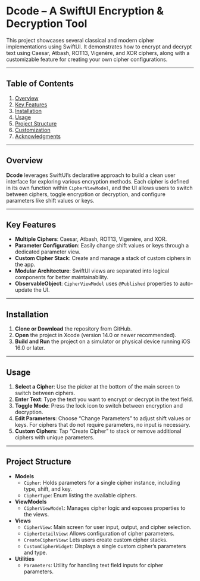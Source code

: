 # Dcode – A SwiftUI Encryption & Decryption Tool

This project showcases several classical and modern cipher implementations using SwiftUI. It demonstrates how to encrypt and decrypt text using Caesar, Atbash, ROT13, Vigenère, and XOR ciphers, along with a customizable feature for creating your own cipher configurations.

---

## Table of Contents
1. [Overview](#overview)
2. [Key Features](#key-features)
3. [Installation](#installation)
4. [Usage](#usage)
5. [Project Structure](#project-structure)
6. [Customization](#customization)
7. [Acknowledgments](#acknowledgments)

---

## Overview
**Dcode** leverages SwiftUI’s declarative approach to build a clean user interface for exploring various encryption methods. Each cipher is defined in its own function within `CipherViewModel`, and the UI allows users to switch between ciphers, toggle encryption or decryption, and configure parameters like shift values or keys.

---

## Key Features
- **Multiple Ciphers**: Caesar, Atbash, ROT13, Vigenère, and XOR.
- **Parameter Configuration**: Easily change shift values or keys through a dedicated parameter view.
- **Custom Cipher Stack**: Create and manage a stack of custom ciphers in the app.
- **Modular Architecture**: SwiftUI views are separated into logical components for better maintainability.
- **ObservableObject**: `CipherViewModel` uses `@Published` properties to auto-update the UI.

---

## Installation
1. **Clone or Download** the repository from GitHub.
2. **Open** the project in Xcode (version 14.0 or newer recommended).
3. **Build and Run** the project on a simulator or physical device running iOS 16.0 or later.

---

## Usage
1. **Select a Cipher**: Use the picker at the bottom of the main screen to switch between ciphers.
2. **Enter Text**: Type the text you want to encrypt or decrypt in the text field.
3. **Toggle Mode**: Press the lock icon to switch between encryption and decryption.
4. **Edit Parameters**: Choose “Change Parameters” to adjust shift values or keys. For ciphers that do not require parameters, no input is necessary.
5. **Custom Ciphers**: Tap “Create Cipher” to stack or remove additional ciphers with unique parameters.

---

## Project Structure
- **Models**  
  - `Cipher`: Holds parameters for a single cipher instance, including type, shift, and key.
  - `CipherType`: Enum listing the available ciphers.
- **ViewModels**  
  - `CipherViewModel`: Manages cipher logic and exposes properties to the views.
- **Views**  
  - `CipherView`: Main screen for user input, output, and cipher selection.
  - `CipherDetailView`: Allows configuration of cipher parameters.
  - `CreateCipherView`: Lets users create custom cipher stacks.
  - `CustomCipherWidget`: Displays a single custom cipher’s parameters and type.
- **Utilities**  
  - `Parameters`: Utility for handling text field inputs for cipher parameters.


